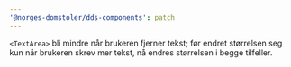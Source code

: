 ```yaml
---
'@norges-domstoler/dds-components': patch
---
```


`<TextArea>` bli mindre når brukeren fjerner tekst; før endret størrelsen seg kun når brukeren skrev mer tekst, nå endres størrelsen i begge tilfeller.
